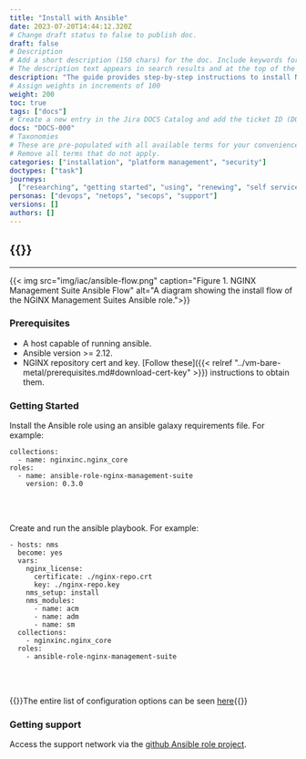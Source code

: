 ```yaml
---
title: "Install with Ansible"
date: 2023-07-20T14:44:12.320Z
# Change draft status to false to publish doc.
draft: false
# Description
# Add a short description (150 chars) for the doc. Include keywords for SEO.
# The description text appears in search results and at the top of the doc.
description: "The guide provides step-by-step instructions to install NGINX Management Suite using our open source ansible role. Easily reproduce your installation across many different environments throught automation."
# Assign weights in increments of 100
weight: 200
toc: true
tags: ["docs"]
# Create a new entry in the Jira DOCS Catalog and add the ticket ID (DOCS-<number>) below
docs: "DOCS-000"
# Taxonomies
# These are pre-populated with all available terms for your convenience.
# Remove all terms that do not apply.
categories: ["installation", "platform management", "security"]
doctypes: ["task"]
journeys:
  ["researching", "getting started", "using", "renewing", "self service"]
personas: ["devops", "netops", "secops", "support"]
versions: []
authors: []
---
```


## {{<custom-styles>}}

---

{{< img src="img/iac/ansible-flow.png" caption="Figure 1. NGINX Management Suite Ansible Flow" alt="A diagram showing the install flow of the NGINX Management Suites Ansible role.">}}

### Prerequisites

- A host capable of running ansible.
- Ansible version >= 2.12.
- NGINX repository cert and key. [Follow these]({{< relref "../vm-bare-metal/prerequisites.md#download-cert-key" >}}) instructions to obtain them.

### Getting Started

Install the Ansible role using an ansible galaxy requirements file. For example:

```
collections:
  - name: nginxinc.nginx_core
roles:
  - name: ansible-role-nginx-management-suite
    version: 0.3.0
```

<br />
<br />

Create and run the ansible playbook. For example:

```
- hosts: nms
  become: yes
  vars:
    nginx_license:
      certificate: ./nginx-repo.crt
      key: ./nginx-repo.key
    nms_setup: install
    nms_modules:
      - name: acm
      - name: adm
      - name: sm
  collections:
    - nginxinc.nginx_core
  roles:
    - ansible-role-nginx-management-suite
```

<br />
<br />

{{<note>}}The entire list of configuration options can be seen [here](https://github.com/nginxinc/ansible-role-nginx-management-suite/blob/main/defaults/main.yml){{</note>}}

### Getting support

Access the support network via the [github Ansible role project](https://github.com/nginxinc/ansible-role-nginx-management-suite/blob/main/SUPPORT.md).
